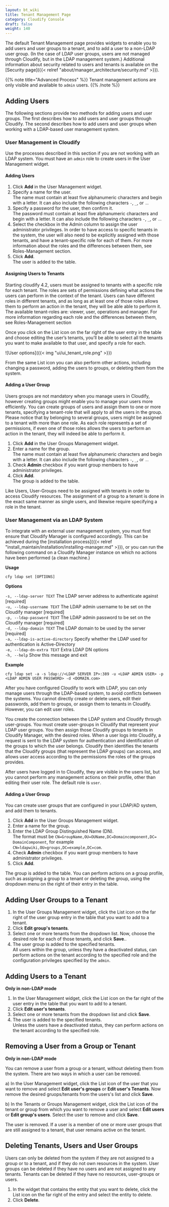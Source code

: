 ```yaml
---
layout: bt_wiki
title: Tenant Management Page
category: Cloudify Console
draft: false
weight: 140
---
```


The default Tenant Management page provides widgets to enable you to add users and user groups to a tenant, and to add a user to a non-LDAP user group. (In the case of LDAP user groups, users are not managed through Cloudify, but in the LDAP management system.) Additional information about security related to users and tenants is available on the [Security page]({{< relref "about/manager_architecture/security.md" >}}).

{{% note title="Advanced Process" %}}
Tenant management actions are only visible and available to `admin` users.
{{% /note %}}

## Adding Users

The following sections provide two methods for adding users and user groups. The first describes how to add users and user groups through Cloudify. The second describes how to add users and user groups when working with a LDAP-based user management system.

### User Management in Cloudify

Use the processes described in this section if you are not working with an LDAP system. You must have an `admin` role to create users in the User Management widget.

#### Adding Users

1. Click **Add** in the User Management widget.
2. Specify a name for the user.   
   The name must contain at least five alphanumeric characters and begin with a letter. It can also include the following characters `-`, `_`, or `.`. 
3. Specify a password for the user, then confirm it.   
   The password must contain at least five alphanumeric characters and begin with a letter. It can also include the following characters `-`, `_`, or `.`. 
4. Select the checkbox in the Admin column to assign the user administrator privileges. In order to have access to specific tenants in the system, the user will also need to be explicitly assigned with those tenants, and have a tenant-specific role for each of them. For more information about the roles and the differences between them, see Roles-Management section. 
5. Click **Add**.   
   The user is added to the table.

#### Assigning Users to Tenants
Starting cloudify 4.2, users must be assigned to tenants with a specific role for each tenant. The roles are sets of permissions defining what actions the users can perform in the context of the tenant. Users can have different roles in different tenants, and as long as at least one of those roles allows them to perform an action in the tenant, they will be able able to perform it. The available tenant-roles are: viewer, user, operations and manager. For more information regarding each role and the differences between them, see Roles-Management section

Once you click on the List icon on the far right of the user entry in the table and choose editing the user’s tenants, you’ll be able to select all the tenants you want to make available to that user, and specify a role for each. 

![User options]({{< img "ui/ui_tenant_role.png" >}})

From the same List icon you can also perform other actions, including changing a password, adding the users to groups, or deleting them from the system.

#### Adding a User Group

Users groups are not mandatory when you manage users in Cloudify, however creating groups might enable you to manage your users more efficiently. You can create groups of users and assign them to one or more tenants, specifying a tenant-role that will apply to all the users in the group. 
Please notice that by belonging to several groups, users might be assigned to a tenant with more than one role. As each role represents a set of permissions, if even one of those roles allows the users to perform an action in the tenant, they will indeed be able to perform it.

1. Click **Add** in the User Groups Management widget.
2. Enter a name for the group.   
   The name must contain at least five alphanumeric characters and begin with a letter. It can also include the following characters `-`, `_`, or `.`. 
3. Check **Admin** checkbox if you want group members to have administrator privileges.
4. Click **Add**.<br>
The group is added to the table.

Like Users, User-Groups need to be assigned with tenants in order to access Cloudify resources. The assignment of a group to a tenant is done in the exact same manner as single users, and likewise require specifying a role in the tenant. 

### User Management via an LDAP System

To integrate with an external user management system, you must first ensure that Cloudify Manager is configured accordingly. This can be achieved during the [installation process]({{< relref "install_maintain/installation/installing-manager.md" >}}), or you can run the following command on a Cloudify Manager instance on which no actions have been performed (a clean machine.)

**Usage**

```cfy ldap set [OPTIONS]```

**Options**

```-s, --ldap-server TEXT```          The LDAP server address to authenticate against  [required]<br>
```-u, --ldap-username TEXT```        The LDAP admin username to be set on the Cloudify manager  [required]<br>
```-p, --ldap-password TEXT```        The LDAP admin password to be set on the Cloudify manager  [required]<br>
```-d, --ldap-domain TEXT```          The LDAP domain to be used by the server [required]<br>
```-a, --ldap-is-active-directory```  Specify whether the LDAP used for authentication is Active-Directory<br>
```-e, --ldap-dn-extra TEXT```        Extra LDAP DN options<br>
```-h, --help```                      Show this message and exit<br>


**Example**

```cfy ldap set -a -s ldap://<LDAP SERVER IP>:389 -u <LDAP ADMIN USER> -p <LDAP ADMIN USER PASSWORD> -d <DOMAIN.com>```

After you have configured Cloudify to work with LDAP, you can only manage users through the LDAP-based system, to avoid conflicts between the systems. You cannot directly create or delete users, edit their passwords, add them to groups, or assign them to tenants in Cloudify. However, you can edit user roles.

You create the connection between the LDAP system and Cloudify through user-groups. You must create user-groups in Cloudify that represent your LDAP user groups. You then assign those Cloudify groups to tenants in Cloudify Manager, with the desired roles. When a user logs into Cloudify, a request is sent to the LDAP system for authentication and identification of the groups to which the user belongs. Cloudify then identifies the tenants that the Cloudify groups (that represent the LDAP groups) can access, and allows user access according to the permissions the roles of the groups provides. 

After users have logged in to Cloudify, they are visible in the users list, but you cannot perform any management actions on their profile, other than editing their user role. The default role is `user`.

#### Adding a User Group
You can create user groups that are configured in your LDAP/AD system, and add them to tenants. 

1. Click **Add** in the User Groups Management widget.
2. Enter a name for the group.
3. Enter the LDAP Group Distinguished Name (DN).   
   The format must be `CN=GroupName,OU=OUName,DC=Domaincomponent,DC= DomainComponent`, for example `CN=ldapwiki,OU=groups,DC=example,DC=com`.
4. Check **Admin** checkbox if you want group members to have administrator privileges.
5. Click **Add**.<br>

The group is added to the table. You can perform actions on a group profile, such as assigning a group to a tenant or deleting the group,  using the dropdown menu on the right of their entry in the table.

## Adding User Groups to a Tenant

1. In the User Groups Management widget, click the List icon on the far right of the user group entry in the table that you want to add to a tenant.
2. Click **Edit group's tenants**.
3. Select one or more tenants from the dropdown list. Now, choose the desired role for each of those tenants, and click **Save**..
4. The user group is added to the specified tenants.   
   All users within the group, unless they have a deactivated status, can perform actions on the tenant according to the specified role and the configuration privileges specified by the `admin`.


## Adding Users to a Tenant
**Only in non-LDAP mode**

1. In the User Management widget, click the List icon on the far right of the user entry in the table that you want to add to a tenant.
2. Click **Edit user's tenants**.
3. Select one or more tenants from the dropdown list and click **Save**.
4. The user is added to the specified tenants.   
   Unless the users have a deactivated status, they can perform actions on the tenant according to the specified role.

## Removing a User from a Group or Tenant 
**Only in non-LDAP mode**

You can remove a user from a group or a tenant, without deleting them from the system. There are two ways in which a user can be removed.

a) In the User Management widget, click the List icon of the user that you want to remove and select **Edit user's groups** or **Edit user's Tenants**. Now remove the desired gruops/tenants from the users's list and click **Save**. 

b) In the Tenants or Groups Management widget, click the List icon of the tenant or group from which you want to remove a user and select **Edit users** or **Edit group's users**. Select the user to remove and click **Save**.


The user is removed. If a user is a member of one or more user groups that are still assigned to a tenant, that user remains active on the tenant.

## Deleting Tenants, Users and User Groups

Users can only be deleted from the system if they are not assigned to a group or to a tenant, and if they do not own resources in the system. User groups can be deleted if they have no users and are not assigned to any tenants. Tenants can be deleted if they have no resources, user-groups or users.

1. In the widget that contains the entity that you want to delete, click the List icon on the far right of the entry and select the entity to delete.
2. Click **Delete**.   

 








